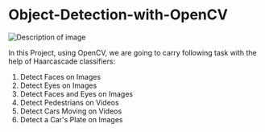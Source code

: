 # Object-Detection-with-OpenCV

![Description of image](output-image.png)


In this Project, using OpenCV, we are going to carry following task with the help of Haarcascade classifiers:

1) Detect Faces on Images
2) Detect Eyes on Images
3) Detect Faces and Eyes on Images
4) Detect Pedestrians on Videos
5) Detect Cars Moving on Videos
6) Detect a Car's Plate on Images
